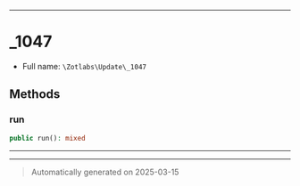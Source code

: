 ***

# _1047





* Full name: `\Zotlabs\Update\_1047`




## Methods


### run



```php
public run(): mixed
```












***


***
> Automatically generated on 2025-03-15
